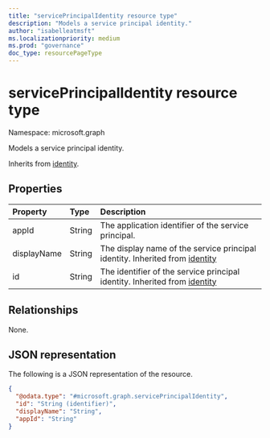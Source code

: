 ```yaml
---
title: "servicePrincipalIdentity resource type"
description: "Models a service principal identity."
author: "isabelleatmsft"
ms.localizationpriority: medium
ms.prod: "governance"
doc_type: resourcePageType
---
```


# servicePrincipalIdentity resource type

Namespace: microsoft.graph

Models a service principal identity.

Inherits from [identity](../resources/identity.md).

## Properties
|Property|Type|Description|
|:---|:---|:---|
|appId|String|The application identifier of the service principal.|
|displayName|String|The display name of the service principal identity. Inherited from [identity](../resources/identity.md)|
|id|String|The identifier of the service principal identity. Inherited from [identity](../resources/identity.md)|

## Relationships
None.

## JSON representation
The following is a JSON representation of the resource.
<!-- {
  "blockType": "resource",
  "@odata.type": "microsoft.graph.servicePrincipalIdentity"
}
-->
``` json
{
  "@odata.type": "#microsoft.graph.servicePrincipalIdentity",
  "id": "String (identifier)",
  "displayName": "String",
  "appId": "String"
}
```
